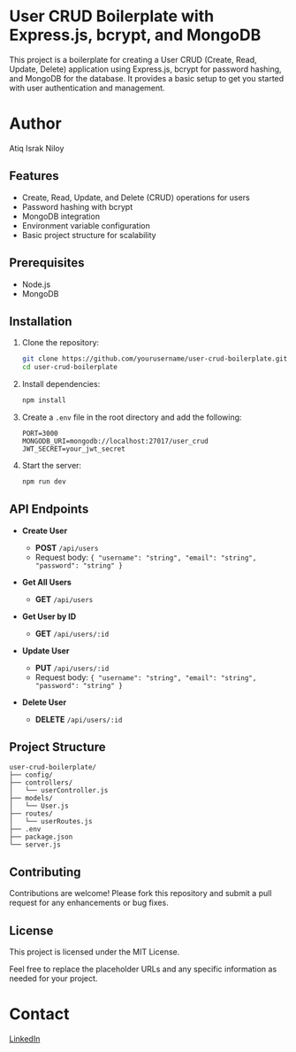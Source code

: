 # User CRUD Boilerplate with Express.js, bcrypt, and MongoDB

This project is a boilerplate for creating a User CRUD (Create, Read, Update, Delete) application using Express.js, bcrypt for password hashing, and MongoDB for the database. It provides a basic setup to get you started with user authentication and management.

# Author

Atiq Israk Niloy

## Features

- Create, Read, Update, and Delete (CRUD) operations for users
- Password hashing with bcrypt
- MongoDB integration
- Environment variable configuration
- Basic project structure for scalability

## Prerequisites

- Node.js
- MongoDB

## Installation

1. Clone the repository:

   ```bash
   git clone https://github.com/yourusername/user-crud-boilerplate.git
   cd user-crud-boilerplate
   ```

2. Install dependencies:

   ```bash
   npm install
   ```

3. Create a `.env` file in the root directory and add the following:

   ```plaintext
   PORT=3000
   MONGODB_URI=mongodb://localhost:27017/user_crud
   JWT_SECRET=your_jwt_secret
   ```

4. Start the server:
   ```bash
   npm run dev
   ```

## API Endpoints

- **Create User**

  - **POST** `/api/users`
  - Request body: `{ "username": "string", "email": "string", "password": "string" }`

- **Get All Users**

  - **GET** `/api/users`

- **Get User by ID**

  - **GET** `/api/users/:id`

- **Update User**

  - **PUT** `/api/users/:id`
  - Request body: `{ "username": "string", "email": "string", "password": "string" }`

- **Delete User**
  - **DELETE** `/api/users/:id`

## Project Structure

```plaintext
user-crud-boilerplate/
├── config/
├── controllers/
│   └── userController.js
├── models/
│   └── User.js
├── routes/
│   └── userRoutes.js
├── .env
├── package.json
└── server.js
```

## Contributing

Contributions are welcome! Please fork this repository and submit a pull request for any enhancements or bug fixes.

## License

This project is licensed under the MIT License.

Feel free to replace the placeholder URLs and any specific information as needed for your project.

# Contact

[LinkedIn](https://www.linkedin.com/in/atiq-israk/)

